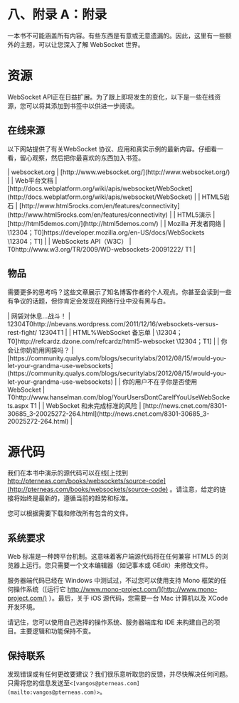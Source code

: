 # 八、附录 A：附录

一本书不可能涵盖所有内容。有些东西是有意或无意遗漏的。因此，这里有一些额外的主题，可以让您深入了解 WebSocket 世界。

# 资源

WebSocket API正在日益扩展。为了跟上即将发生的变化，以下是一些在线资源，您可以将其添加到书签中以供进一步阅读。

## 在线来源

以下网站提供了有关WebSocket 协议、应用和真实示例的最新内容。仔细看一看，留心观察，然后把你最喜欢的东西加入书签。

<colgroup><col style="text-align: left"> <col style="text-align: left"></colgroup> 
| websocket.org | [http://www.websocket.org/](http://www.websocket.org/) |
| Web平台文档 | [http://docs.webplatform.org/wiki/apis/websocket/WebSocket](http://docs.webplatform.org/wiki/apis/websocket/WebSocket) |
| HTML5岩石 | [http://www.html5rocks.com/en/features/connectivity](http://www.html5rocks.com/en/features/connectivity) |
| HTML5演示 | [http://html5demos.com/](http://html5demos.com/) |
| Mozilla 开发者网络 | \12304；T0]https://developer.mozilla.org/en-US/docs/WebSockets \12304；T1] |
| WebSockets API（W3C） | T0http://www.w3.org/TR/2009/WD-websockets-20091222/ T1 |

## 物品

需要更多的思考吗？这些文章展示了知名博客作者的个人观点。你甚至会读到一些有争议的话题，但你肯定会发现在网络行业中没有黑与白。

<colgroup><col style="text-align: left"> <col style="text-align: left"></colgroup> 
| 网袋对休息…战斗！ | 12304T0http://nbevans.wordpress.com/2011/12/16/websockets-versus-rest-fight/ 12304T1 |
| HTML%WebSocket 备忘单 | \12304；T0]http://refcardz.dzone.com/refcardz/html5-websocket \12304；T1] |
| 你会让你奶奶用网袋吗？ | [https://community.qualys.com/blogs/securitylabs/2012/08/15/would-you-let-your-grandma-use-websockets](https://community.qualys.com/blogs/securitylabs/2012/08/15/would-you-let-your-grandma-use-websockets) |
| 你的用户不在乎你是否使用 WebSocket | T0http://www.hanselman.com/blog/YourUsersDontCareIfYouUseWebSockets.aspx T1 |
| WebSocket 和未完成标准的风险 | [http://news.cnet.com/8301-30685_3-20025272-264.html](http://news.cnet.com/8301-30685_3-20025272-264.html) |

# 源代码

我们在本书中演示的源代码可以在线[上找到 http://pterneas.com/books/websockets/source-code](http://pterneas.com/books/websockets/source-code) 。请注意，给定的链接将始终是最新的，遵循当前的趋势和标准。

您可以根据需要下载和修改所有包含的文件。

## 系统要求

Web 标准是一种跨平台机制。这意味着客户端源代码将在任何兼容 HTML5 的浏览器上运行。您只需要一个文本编辑器（如记事本或 GEdit）来修改文件。

服务器端代码已经在 Windows 中测试过，不过您可以使用支持 Mono 框架的任何操作系统（[运行它 http://www.mono-project.com/](http://www.mono-project.com/) ）。最后，关于 iOS 源代码，您需要一台 Mac 计算机以及 XCode 开发环境。

请记住，您可以使用自己选择的操作系统、服务器端库和 IDE 来构建自己的项目。主要逻辑和功能保持不变。

## 保持联系

发现错误或有任何更改要建议？我们很乐意听取您的反馈，并尽快解决任何问题。只需将您的信息发送至`<[vangos@pterneas.com](mailto:vangos@pterneas.com)>`。